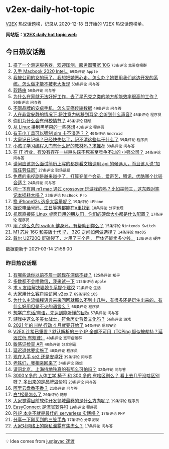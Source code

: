 # v2ex-daily-hot-topic

[V2EX](https://www.v2ex.com/) 热议话题榜，记录从 2020-12-18 日开始的 V2EX 热议话题榜单。

**网站版：[V2EX daily hot topic web](https://boojack.github.io/v2ex-daily-hot-topic-web/)**

## 今日热议话题

<!-- TODAY BEGIN -->

1. [搭了一个测速服务器，欢迎压测，服务器带宽 10G](https://www.v2ex.com/t/761503) `73条评论` `宽带症候群`
1. [入手 Macbook 2020 Intel...](https://www.v2ex.com/t/761488) `69条评论` `Apple`
1. [我被公司的女的玩了，我想把她恶心走。怎么办？她要用我们这边开发的系统。怎么做才能不被老大发现](https://www.v2ex.com/t/761465) `53条评论` `问与答`
1. [软路由](https://www.v2ex.com/t/761443) `50条评论` `问与答`
1. [为什么在家就无法好好工作，去了星巴克之类的地方却能效率很高的工作？](https://www.v2ex.com/t/761445) `50条评论` `问与答`
1. [不同品牌的安卓手机，怎么无痛传输数据](https://www.v2ex.com/t/761471) `49条评论` `问与答`
1. [人在非常安静的情况下,将注意力转移到耳朵,会听到什么声音?](https://www.v2ex.com/t/761549) `46条评论` `程序员`
1. [你们为什么会有母校情节？](https://www.v2ex.com/t/761595) `46条评论` `随想`
1. [从 Linux 换到黑苹果的一些感想](https://www.v2ex.com/t/761527) `43条评论` `程序员`
1. [有无小工具可以强制 sim 卡不漫游？？](https://www.v2ex.com/t/761541) `40条评论` `Android`
1. [大家记日记吗？已经快失忆了，记不清这些年干什么了](https://www.v2ex.com/t/761594) `39条评论` `程序员`
1. [小孩子学习编程入门有什么好的教材吗？求推荐](https://www.v2ex.com/t/761438) `39条评论` `问与答`
1. [在 IT 行业，有没有存在一些巨头踩不死甚至竞争不过的 小强公司？](https://www.v2ex.com/t/761606) `34条评论` `问与答`
1. [请问应该怎么面试简历上写的都是看文档调用 api 的候选人，而且该人说“加班任劳任怨”](https://www.v2ex.com/t/761621) `27条评论` `职场话题`
1. [免费的电视剧是越来越少了，打算充值个会员，爱奇艺，腾讯，优酷哪个比较合适？](https://www.v2ex.com/t/761515) `24条评论` `问与答`
1. [问一下有用 m1 mac 通过 crossover 玩游戏的吗？比如巫师三，这东西对笔记本损耗大吗？](https://www.v2ex.com/t/761470) `23条评论` `MacBook Pro`
1. [换 iPhone12s 选多大容量呢？](https://www.v2ex.com/t/761433) `19条评论` `iPhone`
1. [据说电话号码、生日等等都能在π里找到](https://www.v2ex.com/t/761484) `18条评论` `分享发现`
1. [机器直接装 Linux 桌面日用的朋友们，你们的硬盘大小都是什么配置？](https://www.v2ex.com/t/761578) `17条评论` `程序员`
1. [用了这么久的 switch 健身环，有帮助到你么？](https://www.v2ex.com/t/761605) `15条评论` `Nintendo Switch`
1. [M1 芯片 16G 和美版十代 I7， 32G 之间如何做选择？](https://www.v2ex.com/t/761574) `14条评论` `macOS`
1. [戴尔 U2720Q 屏磕裂了，才用了三个月， 尸体还能卖多少钱。](https://www.v2ex.com/t/761536) `13条评论` `硬件`

数据更新于 2021-03-14 21:58:00

<!-- TODAY END -->

### 昨日热议话题

<!-- YESTERDAY BEGIN -->

1. [有哪些话你以前不屑一顾现在深信不疑？](https://www.v2ex.com/t/761231) `125条评论` `知乎`
1. [多数都不会喷微信，我来试一下](https://www.v2ex.com/t/761262) `115条评论` `Apple`
1. [求 v 友给解决婆媳关系提个建议](https://www.v2ex.com/t/761338) `71条评论` `生活`
1. [大家用什么客户端访问 v2ex？](https://www.v2ex.com/t/761241) `69条评论` `iOS`
1. [为什么主流编程语言来来回回就那么不到十几种，有很多还是衍生出来的，有什么好用但是不火的语言么？](https://www.v2ex.com/t/761304) `68条评论` `程序员`
1. [想学广东话/粤语，先达到能听懂的目标](https://www.v2ex.com/t/761321) `57条评论` `问与答`
1. [游戏中这么多美女战士，符合历史背景文化吗？](https://www.v2ex.com/t/761219) `56条评论` `游戏`
1. [2021 年的 HW 行动 4 月就要开始了](https://www.v2ex.com/t/761372) `54条评论` `信息安全`
1. [V2EX 连接已重置？默认解析的三个 IP 全部不可用（TCPing 疑似被劫持？延迟过低 有规律）](https://www.v2ex.com/t/761226) `48条评论` `宽带症候群`
1. [敏感词检查 API](https://www.v2ex.com/t/761283) `40条评论` `分享创造`
1. [延迟退休要实施了](https://www.v2ex.com/t/761254) `40条评论` `程序员`
1. [现在入手 se2 还是安卓好](https://www.v2ex.com/t/761224) `39条评论` `问与答`
1. [老铁们，我相亲回来了](https://www.v2ex.com/t/761379) `34条评论` `随想`
1. [请问北京，上海挤地铁真的有那么可怕吗？](https://www.v2ex.com/t/761382) `32条评论` `问与答`
1. [3000￥多的 人体工学 椅子 和 300 多的 有啥区别么？ 看上去几乎没啥区别呀？ 多出来的是品牌溢价吗](https://www.v2ex.com/t/761421) `23条评论` `问与答`
1. [阿里云盘香不香？](https://www.v2ex.com/t/761279) `21条评论` `问与答`
1. [白*松是怎么了](https://www.v2ex.com/t/761272) `20条评论` `随想`
1. [大家觉得目前软件开发领域最卷的是什么方向呢？](https://www.v2ex.com/t/761362) `19条评论` `程序员`
1. [EasyConnect 是流氓软件吗](https://www.v2ex.com/t/761277) `19条评论` `程序员`
1. [PHP 本身不就是最佳的 serverless 实践吗？](https://www.v2ex.com/t/761402) `17条评论` `PHP`
1. [分享一下刚买到的三笠手办](https://www.v2ex.com/t/761310) `17条评论` `分享发现`
1. [大家对网络上的隐私泄露有焦虑么？](https://www.v2ex.com/t/761288) `17条评论` `问与答`

<!-- YESTERDAY END -->

---

💡 Idea comes from [justjavac 迷渡](https://github.com/justjavac/)
